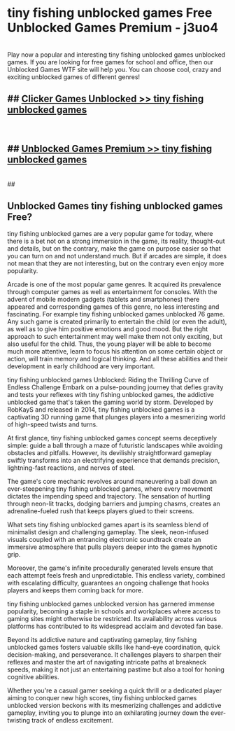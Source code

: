 # tiny fishing unblocked games  Free Unblocked Games Premium - j3uo4 <br>
<br>
Play now a popular and interesting tiny fishing unblocked games unblocked games. If you are looking for free games for school and office, then our Unblocked Games WTF site will help you. You can choose cool, crazy and exciting unblocked games of different genres!


## ##  [Clicker Games Unblocked >> tiny fishing unblocked games](http://freeplayer.one?title=tiny_fishing_unblocked_games&ref=UGames)
  <br>

##  ## [Unblocked Games Premium >> tiny fishing unblocked games](http://freeplayer.one?title=tiny_fishing_unblocked_games&ref=UGames)
  <br>
  ##



## Unblocked Games tiny fishing unblocked games Free?

tiny fishing unblocked games are a very popular game for today, where there is a bet not on a strong immersion in the game, its reality, thought-out and details, but on the contrary, make the game on purpose easier so that you can turn on and not understand much. But if arcades are simple, it does not mean that they are not interesting, but on the contrary even enjoy more popularity.

Arcade is one of the most popular game genres. It acquired its prevalence through computer games as well as entertainment for consoles. With the advent of mobile modern gadgets (tablets and smartphones) there appeared and corresponding games of this genre, no less interesting and fascinating. For example tiny fishing unblocked games unblocked 76 game. Any such game is created primarily to entertain the child (or even the adult), as well as to give him positive emotions and good mood. But the right approach to such entertainment may well make them not only exciting, but also useful for the child. Thus, the young player will be able to become much more attentive, learn to focus his attention on some certain object or action, will train memory and logical thinking. And all these abilities and their development in early childhood are very important.

tiny fishing unblocked games Unblocked: Riding the Thrilling Curve of Endless Challenge
Embark on a pulse-pounding journey that defies gravity and tests your reflexes with tiny fishing unblocked games, the addictive unblocked game that's taken the gaming world by storm. Developed by RobKayS and released in 2014, tiny fishing unblocked games is a captivating 3D running game that plunges players into a mesmerizing world of high-speed twists and turns.

At first glance, tiny fishing unblocked games concept seems deceptively simple: guide a ball through a maze of futuristic landscapes while avoiding obstacles and pitfalls. However, its devilishly straightforward gameplay swiftly transforms into an electrifying experience that demands precision, lightning-fast reactions, and nerves of steel.

The game's core mechanic revolves around maneuvering a ball down an ever-steepening tiny fishing unblocked games, where every movement dictates the impending speed and trajectory. The sensation of hurtling through neon-lit tracks, dodging barriers and jumping chasms, creates an adrenaline-fueled rush that keeps players glued to their screens.

What sets tiny fishing unblocked games apart is its seamless blend of minimalist design and challenging gameplay. The sleek, neon-infused visuals coupled with an entrancing electronic soundtrack create an immersive atmosphere that pulls players deeper into the games hypnotic grip.

Moreover, the game's infinite procedurally generated levels ensure that each attempt feels fresh and unpredictable. This endless variety, combined with escalating difficulty, guarantees an ongoing challenge that hooks players and keeps them coming back for more.

tiny fishing unblocked games unblocked version has garnered immense popularity, becoming a staple in schools and workplaces where access to gaming sites might otherwise be restricted. Its availability across various platforms has contributed to its widespread acclaim and devoted fan base.

Beyond its addictive nature and captivating gameplay, tiny fishing unblocked games fosters valuable skills like hand-eye coordination, quick decision-making, and perseverance. It challenges players to sharpen their reflexes and master the art of navigating intricate paths at breakneck speeds, making it not just an entertaining pastime but also a tool for honing cognitive abilities.

Whether you're a casual gamer seeking a quick thrill or a dedicated player aiming to conquer new high scores, tiny fishing unblocked games unblocked version beckons with its mesmerizing challenges and addictive gameplay, inviting you to plunge into an exhilarating journey down the ever-twisting track of endless excitement.